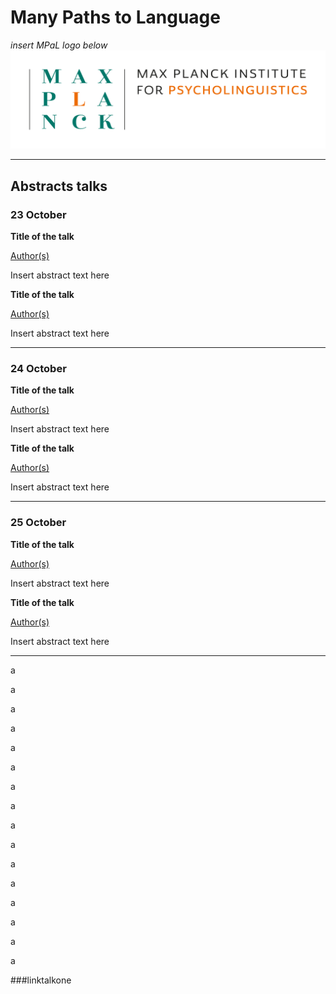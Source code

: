 # Many Paths to Language
 
*insert MPaL logo below* <!-- Also keep mpi logo? -->
![insert MPaL image here](./MPIfPL_logo_regular.png)

---

## Abstracts talks

### 23 October
<!-- Where to put timeslot -->
**Title of the talk**

[Author(s)](./mpal/authors)

Insert abstract text here

**Title of the talk**

[Author(s)](./mpal/authors)

Insert abstract text here

---

### 24 October
**Title of the talk**

[Author(s)](./mpal/authors)

Insert abstract text here

**Title of the talk**

[Author(s)](./mpal/authors)

Insert abstract text here

---

### 25 October
**Title of the talk**

[Author(s)](./mpal/authors)

Insert abstract text here

**Title of the talk**

[Author(s)](./mpal/authors)

Insert abstract text here

---

a

a

a

a

a

a

a

a

a

a

a

a

a

a

a

a

###linktalkone